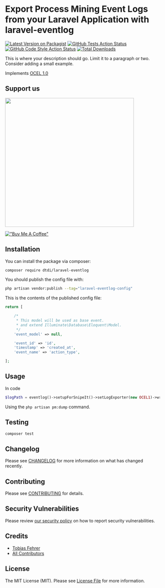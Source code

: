 # Export Process Mining Event Logs from your Laravel Application with  laravel-eventlog

[![Latest Version on Packagist](https://img.shields.io/packagist/v/dtdi/laravel-eventlog.svg?style=flat-square)](https://packagist.org/packages/dtdi/laravel-eventlog)
[![GitHub Tests Action Status](https://img.shields.io/github/actions/workflow/status/dtdi/laravel-eventlog/run-tests.yml?branch=main&label=tests&style=flat-square)](https://github.com/dtdi/laravel-eventlog/actions?query=workflow%3Arun-tests+branch%3Amain)
[![GitHub Code Style Action Status](https://img.shields.io/github/actions/workflow/status/dtdi/laravel-eventlog/fix-php-code-style-issues.yml?branch=main&label=code%20style&style=flat-square)](https://github.com/dtdi/laravel-eventlog/actions?query=workflow%3A"Fix+PHP+code+style+issues"+branch%3Amain)
[![Total Downloads](https://img.shields.io/packagist/dt/dtdi/laravel-eventlog.svg?style=flat-square)](https://packagist.org/packages/dtdi/laravel-eventlog)

This is where your description should go. Limit it to a paragraph or two. Consider adding a small example.

Implements [OCEL 1.0](https://www.ocel-standard.org/1.0/)

## Support us

[<img src="https://dtdi.de/ads/laravel-eventlog.png" width="419px" />](https://dtdi.de/i.php?repo=laravel-eventlog)

[!["Buy Me A Coffee"](https://www.buymeacoffee.com/assets/img/custom_images/yellow_img.png)](https://www.buymeacoffee.com/dtdi)


## Installation

You can install the package via composer:

```bash
composer require dtdi/laravel-eventlog
```


You should publish the config file with:

```bash
php artisan vendor:publish --tag="laravel-eventlog-config"
```

This is the contents of the published config file:

```php
return [

    /*
     * This model will be used as base event.
     * and extend Illuminate\Database\Eloquent\Model.
     */
    'event_model' => null,

    'event_id' => 'id',
    'timestamp' => 'created_at',
    'event_name' => 'action_type',

];
```

## Usage

In code

```php
$logPath = eventlog()->setupForSnipeIt()->setLogExporter(new OCEL1)->write();
```

Using the `php artisan pm:dump` command.

## Testing

```bash
composer test
```

## Changelog

Please see [CHANGELOG](CHANGELOG.md) for more information on what has changed recently.

## Contributing

Please see [CONTRIBUTING](CONTRIBUTING.md) for details.

## Security Vulnerabilities

Please review [our security policy](../../security/policy) on how to report security vulnerabilities.

## Credits

- [Tobias Fehrer](https://github.com/dtdi)
- [All Contributors](../../contributors)

## License

The MIT License (MIT). Please see [License File](LICENSE.md) for more information.
